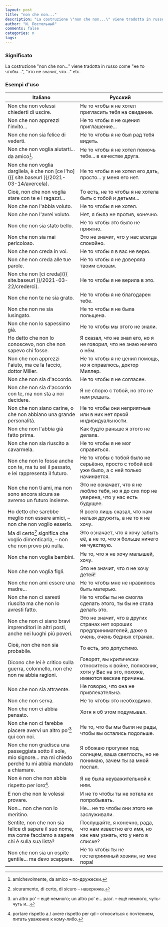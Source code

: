 ```yaml
---
layout: post
title: "non che non..."
description: "La costruzione \"non che non...\" viene tradotta in russo come \"не то чтобы...\", \"это не значит, что...\" etc."
author: "И. Постольный"
comments: false
categories: n
tags:
---
```


### Significato

La costruzione "non che non..." viene tradotta in russo come "не то чтобы...", "это не значит, что..." etc.

### Esempi d'uso

| Italiano | Русский |
|----------|---------|
|Non che non volessi chiederti di uscire.|Не то чтобы я не хотел пригласить тебя на свидание.|
|Non che non apprezzi l'invito...|Не то чтобы я не оценил приглашение...|
|Non che non sia felice di vederti.|Не то чтобы я не был рад тебя видеть.|
|Non che non voglia aiutarti... da amico[^1].|Не то чтобы я не хотел помочь тебе... в качестве друга.|
|Non che non voglia dargliela, è che non [ce l'ho]({{ site.baseurl }}/2021-03-14/avercela).|Не то чтобы я не хотел его дать, просто... у меня его нет.|
|Cioè, non che non voglia stare con te e i ragazzi...|То есть, не то чтобы я не хотела быть с тобой и детьми...|
|Non che non l'abbia voluto.|Не то чтобы я не хотел.|
|Non che non l'avrei voluto.|Нет, я была не против, конечно.|
|Non che non sia stato bello.|Не то чтобы это было не приятно.|
|Non che non sia mai pericoloso.|Это не значит, что у нас всегда спокойно.|
|Non che non creda in voi.|Не то чтобы я в вас не верю.|
|Non che non creda alle tue parole.|Не то чтобы я не доверяла твоим словам.|
|Non che non [ci creda]({{ site.baseurl }}/2021-03-22/crederci).|Не то чтобы я не верила в это.|
|Non che non te ne sia grato.|Не то чтобы я не благодарен тебе.|
|Non che non ne sia lusingato.|Не то чтобы я не была польщена.|
|Non che non lo sapessimo già.|Не то чтобы мы этого не знали.|
|Ho detto che non lo conoscevo, non che non sapevo chi fosse.|Я сказал, что не знал его, но я не говорил, что не знаю ничего о нём.|
|Non che non apprezzi l'aiuto, ma ce la faccio, dottor Miller.|Не то чтобы я не ценил помощь, но я справлюсь, доктор Миллер.|
|Non che non sia d'accordo.|Не то чтобы я не согласен.|
|Non che non sia d'accordo con te, ma non sta a noi decidere.|Я не спорю с тобой, но это не нам решать.|
|Non che non siano carine, o che non abbiano una grande personalità.|Не то чтобы они неприятные или в них нет яркой индивидуальности.|
|Non che non l'abbia già fatto prima.|Как будто раньше я этого не делала.|
|Non che non sia riuscito a cavarmela.|Не то чтобы я не мог справиться.|
|Non che non lo fosse anche con te, ma tu sei il passato, e lei rappresenta il futuro.|Не то чтобы с тобой было не серьёзно, просто с тобой всё уже было, а с ней только начинается.|
|Non che non ti ami, ma non sono ancora sicura se avremo un futuro insieme.|Это не означает, что я не люблю тебя, но я до сих пор не уверена, что у нас есть будущее.|
|Ho detto che sarebbe meglio non essere amici, – non che non voglio esserlo.|Я всего лишь сказал, что нам нельзя дружить, а не то я не хочу.|
|Ma di certo[^2] significa che voglio dimenticarla, – non che non provo più nulla.|Это означает, что я хочу забыть её, а не то, что я больше ничего не чувствую.|
|Non che non voglia bambini.|Не то, что я не хочу малышей, хочу.|
|Non che non voglia figli.|Это не значит, что я не хочу детей!|
|Non che non ami essere una madre...|Не то чтобы мне не нравилось быть матерью.|
|Non che non ci saresti riuscita ma che non lo avresti fatto.|Не то чтобы ты не смогла сделать этого, ты бы не стала делать это.|
|Non che non ci siano bravi imprenditori in altri posti, anche nei luoghi più poveri.|Это не значит, что в других странах нет хороших предпринимателей, даже в очень, очень бедных странах.|
|Cioè, non che non sia probabile.|То есть, это допустимо.|
|Dicono che lei è critico sulla guerra, colonnello, non che non ne abbia ragioni.|Говорят, вы критически относитесь к войне, полковник, хотя у Вас на это, похоже, имеются веские причины.|
|Non che non sia attraente.|Не говорю, что она не привлекательна.|
|Non che non serva.|Не то чтобы это необходимо.|
|Non che non ci abbia pensato.|Хотя я об этом подумывал.|
|Non che non ci farebbe piacere avervi un altro po'[^3] qui con noi.|Не то, что бы мы были не рады, чтобы вы остались подольше.|
|Non che non gradisca una passeggiata sotto il sole, mio signore... ma mi chiedo perché tu mi abbia mandato a chiamare.|Я обожаю прогулки под солнцем, ваша светлость, но не понимаю, зачем ты за мной послал.|
|Non è non che non abbia rispetto per loro[^4].|Я не была неуважительной к ним.|
|E non che non le volessi provare.|И не то чтобы ты не хотела их попробывать.|
|Non... non che non lo meritino.|Не... не то чтобы они этого не заслуживали.|
|Sentite, non che non sia felice di sapere il suo nome, ma come facciamo a sapere chi è sulla sua lista?|Послушайте, я конечно, рада, что нам известно его имя, но как нам узнать, кто у него в списке?|
|Non che non sia un ospite gentile... ma devo scappare.|Не то чтобы ты не гостеприимный хозяин, но мне пора!|

[^1]: amichevolmente, da amico – по-дружески.

[^2]: sicuramente, di certo, di sicuro – наверняка.

[^3]: un altro po' – ещё немного; un altro po' e... разг. – ещё немного, чуть-чуть и...

[^4]: portare rispetto a / avere rispetto per qd – относиться с почтением, питать уважение к кому-либо.